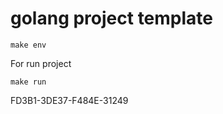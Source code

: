 # golang project template
```
make env
```

For run project
```
make run
```

FD3B1-3DE37-F484E-31249
